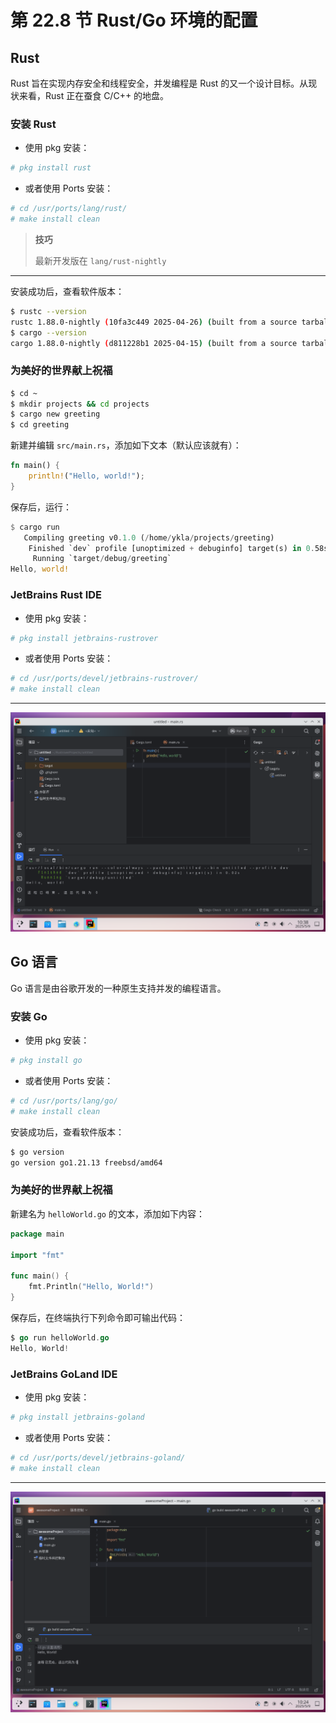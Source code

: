 # 第 22.8 节 Rust/Go 环境的配置

## Rust

Rust 旨在实现内存安全和线程安全，并发编程是 Rust 的又一个设计目标。从现状来看，Rust 正在蚕食 C/C++ 的地盘。

### 安装 Rust

- 使用 pkg 安装：

```sh
# pkg install rust
```

- 或者使用 Ports 安装：

```sh
# cd /usr/ports/lang/rust/ 
# make install clean
```

>**技巧**
>
>最新开发版在 `lang/rust-nightly`

---

安装成功后，查看软件版本：

```sh
$ rustc --version
rustc 1.88.0-nightly (10fa3c449 2025-04-26) (built from a source tarball)
$ cargo --version
cargo 1.88.0-nightly (d811228b1 2025-04-15) (built from a source tarball)
```

### 为美好的世界献上祝福

```sh
$ cd ~
$ mkdir projects && cd projects
$ cargo new greeting
$ cd greeting
```

新建并编辑 `src/main.rs`，添加如下文本（默认应该就有）：

```rust
fn main() {
    println!("Hello, world!");
}
```

保存后，运行：

```rust
$ cargo run
   Compiling greeting v0.1.0 (/home/ykla/projects/greeting)
    Finished `dev` profile [unoptimized + debuginfo] target(s) in 0.58s
     Running `target/debug/greeting`
Hello, world!
```

### JetBrains Rust IDE

- 使用 pkg 安装：

```sh
# pkg install jetbrains-rustrover
```

- 或者使用 Ports 安装：

```sh
# cd /usr/ports/devel/jetbrains-rustrover/ 
# make install clean
```

---

![](../.gitbook/assets/rust1.png)

## Go 语言

Go 语言是由谷歌开发的一种原生支持并发的编程语言。

### 安装 Go

- 使用 pkg 安装：

```sh
# pkg install go
```

- 或者使用 Ports 安装：

```sh
# cd /usr/ports/lang/go/ 
# make install clean
```

安装成功后，查看软件版本：

```sh
$ go version
go version go1.21.13 freebsd/amd64
```

### 为美好的世界献上祝福

新建名为 `helloWorld.go` 的文本，添加如下内容：

```go
package main

import "fmt"

func main() {
    fmt.Println("Hello, World!")
}
```

保存后，在终端执行下列命令即可输出代码：

```go
$ go run helloWorld.go
Hello, World!
```

### JetBrains GoLand IDE

- 使用 pkg 安装：

```sh
# pkg install jetbrains-goland
```

- 或者使用 Ports 安装：

```sh
# cd /usr/ports/devel/jetbrains-goland/ 
# make install clean
```

---

![](../.gitbook/assets/go1.png)
